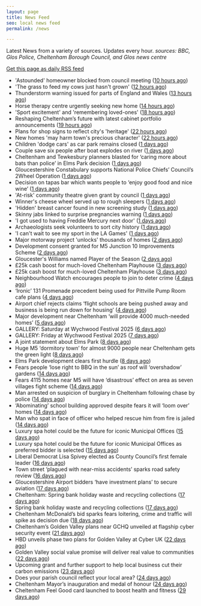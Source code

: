 ```yaml
---
layout: page
title: News Feed
seo: local news feed
permalink: /news

---
```


Latest News from a variety of sources. Updates every hour.
_sources: BBC, Glos Police, Cheltenham Borough Council, and Glos news centre_

[Get this page as daily RSS feed](/daily.rss)

<!-- news_marker starts -->
- 'Astounded' homeowner blocked from council meeting ([10 hours ago](https://www.bbc.com/news/articles/c5y2zdd83deo))
- 'The grass to feed my cows just hasn't grown' ([12 hours ago](https://www.bbc.com/news/articles/cr4zp51rk9ro))
- Thunderstorm warning issued for parts of England and Wales ([13 hours ago](https://www.bbc.com/news/articles/cq851x1y9eqo))
- Horse therapy centre urgently seeking new home ([14 hours ago](https://www.bbc.com/news/articles/clyqx775r2yo))
- 'Sport excitement' and 'remembering loved-ones' ([18 hours ago](https://www.bbc.com/news/articles/cly379zl9qwo))
- Reshaping Cheltenham’s future with latest cabinet portfolio announcements ([19 hours ago](https://www.cheltenham.gov.uk/news/article/3018/reshaping_cheltenhams_future_with_latest_cabinet_portfolio_announcements))
- Plans for shop signs to reflect city's 'heritage' ([22 hours ago](https://www.bbc.com/news/articles/c77153njmlko))
- New homes 'may harm town's precious character' ([22 hours ago](https://www.bbc.com/news/articles/c5yxr023e19o))
- Children 'dodge cars' as car park remains closed ([1 days ago](https://www.bbc.com/news/articles/c15v3072q04o))
- Couple save six people after boat explodes on river ([1 days ago](https://www.bbc.com/news/articles/cq54p798dxlo))
- Cheltenham and Tewkesbury planners blasted for ‘caring more about bats than police’ in Elms Park decision ([1 days ago](https://gloucesternewscentre.co.uk/cheltenham-and-tewkesbury-planners-blasted-for-caring-more-about-bats-than-police-in-elms-park-decision/))
- Gloucestershire Constabulary supports National Police Chiefs’ Council’s 2Wheel Operation ([1 days ago](https://gloucesternewscentre.co.uk/gloucestershire-constabulary-supports-national-police-chiefs-councils-2wheel-operation/))
- Decision on tapas bar which wants people to ‘enjoy good food and nice wine’ ([1 days ago](https://gloucesternewscentre.co.uk/decision-on-tapas-bar-which-wants-people-to-enjoy-good-food-and-nice-wine/))
- 'At-risk' community theatre given grant by council ([1 days ago](https://www.bbc.com/news/articles/c2kq2d2e71zo))
- Winner's cheese wheel served up to rough sleepers ([1 days ago](https://www.bbc.com/news/articles/cvg9z4l01ygo))
- 'Hidden' breast cancer found in new screening study ([1 days ago](https://www.bbc.com/news/articles/cd90g95q8v0o))
- Skinny jabs linked to surprise pregnancies warning ([1 days ago](https://www.bbc.co.uk/sounds/play/p0lgh4cd))
- 'I got used to having Freddie Mercury next door' ([1 days ago](https://www.bbc.com/news/articles/cp8ydj0kplyo))
- Archaeologists seek volunteers to sort city history ([1 days ago](https://www.bbc.com/news/articles/cgj8z5vj2n4o))
- 'I can't wait to see my sport in the LA Games' ([1 days ago](https://www.bbc.com/news/articles/cjdz8yyl92ro))
- Major motorway project 'unlocks' thousands of homes ([2 days ago](https://www.bbc.com/news/articles/cvgnz6eyr22o))
- Development consent granted for M5 Junction 10 Improvements Scheme ([2 days ago](https://gloucesternewscentre.co.uk/development-consent-granted-for-m5-junction-10-improvements-scheme/))
- Gloucester's Williams named Player of the Season ([2 days ago](https://www.bbc.com/sport/rugby-union/articles/c1kvr1gerj3o))
- £25k cash boost for much-loved Cheltenham Playhouse ([3 days ago](https://gloucesternewscentre.co.uk/25k-cash-boost-for-much-loved-cheltenham-playhouse/))
- £25k cash boost for much-loved Cheltenham Playhouse ([3 days ago](https://www.cheltenham.gov.uk/news/article/3017/25k_cash_boost_for_much-loved_cheltenham_playhouse))
- Neighbourhood Watch encourages people to join to deter crime ([4 days ago](https://gloucesternewscentre.co.uk/neighbourhood-watch-encourages-people-to-join-to-deter-crime/))
- ‘Ironic’ 131 Promenade precedent being used for Pittville Pump Room cafe plans ([4 days ago](https://gloucesternewscentre.co.uk/ironic-131-promenade-precedent-being-used-for-pittville-pump-room-cafe-plans/))
- Airport chief rejects claims ‘flight schools are being pushed away and business is being run down for housing’ ([4 days ago](https://gloucesternewscentre.co.uk/airport-chief-rejects-claims-flight-schools-are-being-pushed-away-and-business-is-being-run-down-for-housing/))
- Major development near Cheltenham ‘will provide 4000 much-needed homes’ ([5 days ago](https://gloucesternewscentre.co.uk/major-development-near-cheltenham-will-provide-4000-much-needed-homes/))
- GALLERY: Saturday at Wychwood Festival 2025 ([6 days ago](https://gloucesternewscentre.co.uk/gallery-saturday-at-wychwood-festival-2025/))
- GALLERY: Friday at Wychwood Festival 2025 ([7 days ago](https://gloucesternewscentre.co.uk/gallery-friday-at-wychwood-festival-2025/))
- A joint statement about Elms Park ([8 days ago](https://www.cheltenham.gov.uk/news/article/3015/a_joint_statement_about_elms_park))
- Huge M5 ‘dormitory town’ for almost 9000 people near Cheltenham gets the green light ([8 days ago](https://gloucesternewscentre.co.uk/huge-m5-dormitory-town-for-almost-9000-people-near-cheltenham-gets-the-green-light/))
- Elms Park development clears first hurdle ([8 days ago](https://gloucesternewscentre.co.uk/elms-park-development-clears-first-hurdle/))
- Fears people ‘lose right to BBQ in the sun’ as roof will ‘overshadow’ gardens ([14 days ago](https://gloucesternewscentre.co.uk/fears-people-lose-right-to-bbq-in-the-sun-as-roof-will-overshadow-gardens/))
- Fears 4115 homes near M5 will have ‘disastrous’ effect on area as seven villages fight scheme ([14 days ago](https://gloucesternewscentre.co.uk/fears-4115-homes-near-m5-will-have-disastrous-effect-on-area-as-seven-villages-fight-scheme/))
- Man arrested on suspicion of burglary in Cheltenham following chase by police ([14 days ago](https://gloucesternewscentre.co.uk/man-arrested-on-suspicion-of-burglary-in-cheltenham-following-chase-by-police/))
- ‘Abominating’ school building approved despite fears it will ‘loom over’ homes ([14 days ago](https://gloucesternewscentre.co.uk/abominating-school-building-approved-despite-fears-it-will-loom-over-homes/))
- Man who spat in face of officer who helped rescue him from fire is jailed ([14 days ago](https://gloucesternewscentre.co.uk/man-who-spat-in-face-of-officer-who-helped-rescue-him-from-fire-is-jailed/))
- Luxury spa hotel could be the future for iconic Municipal Offices ([15 days ago](https://gloucesternewscentre.co.uk/luxury-spa-hotel-could-be-the-future-for-iconic-municipal-offices/))
- Luxury spa hotel could be the future for iconic Municipal Offices as preferred bidder is selected ([15 days ago](https://www.cheltenham.gov.uk/news/article/3014/luxury_spa_hotel_could_be_the_future_for_iconic_municipal_offices_as_preferred_bidder_is_selected))
- Liberal Democrat Lisa Spivey elected as County Council’s first female leader ([16 days ago](https://gloucesternewscentre.co.uk/liberal-democrat-lisa-spivey-elected-as-county-councils-first-female-leader/))
- Town street ‘plagued with near-miss accidents’ sparks road safety review ([16 days ago](https://gloucesternewscentre.co.uk/town-street-plagued-with-near-miss-accidents-sparks-road-safety-review/))
- Gloucestershire Airport bidders ‘have investment plans’ to secure aviation ([17 days ago](https://gloucesternewscentre.co.uk/gloucestershire-airport-bidders-have-investment-plans-to-secure-aviation/))
- Cheltenham: Spring bank holiday waste and recycling collections ([17 days ago](https://gloucesternewscentre.co.uk/cheltenham-spring-bank-holiday-waste-and-recycling-collections/))
- Spring bank holiday waste and recycling collections ([17 days ago](https://www.cheltenham.gov.uk/news/article/3013/spring_bank_holiday_waste_and_recycling_collections))
- Cheltenham McDonald’s bid sparks fears loitering, crime and traffic will spike as decision due ([18 days ago](https://gloucesternewscentre.co.uk/cheltenham-mcdonalds-bid-sparks-fears-loitering-crime-and-traffic-will-spike-as-decision-due/))
- Cheltenham’s Golden Valley plans near GCHQ unveiled at flagship cyber security event ([21 days ago](https://gloucesternewscentre.co.uk/cheltenhams-golden-valley-plans-near-gchq-unveiled-at-flagship-cyber-security-event/))
- HBD unveils phase two plans for Golden Valley at Cyber UK ([22 days ago](https://www.cheltenham.gov.uk/news/article/3012/hbd_unveils_phase_two_plans_for_golden_valley_at_cyber_uk))
- Golden Valley social value promise will deliver real value to communities ([22 days ago](https://www.cheltenham.gov.uk/news/article/3011/golden_valley_social_value_promise_will_deliver_real_value_to_communities))
- Upcoming grant and further support to help local business cut their carbon emissions ([23 days ago](https://www.cheltenham.gov.uk/news/article/3010/upcoming_grant_and_further_support_to_help_local_business_cut_their_carbon_emissions))
- Does your parish council reflect your local area? ([24 days ago](https://www.cheltenham.gov.uk/news/article/3009/does_your_parish_council_reflect_your_local_area))
- Cheltenham Mayor’s inauguration and medal of honour ([24 days ago](https://www.cheltenham.gov.uk/news/article/3008/cheltenham_mayors_inauguration_and_medal_of_honour))
- Cheltenham Feel Good card launched to boost health and fitness ([29 days ago](https://www.cheltenham.gov.uk/news/article/3007/cheltenham_feel_good_card_launched_to_boost_health_and_fitness))

<!-- news_marker ends -->
